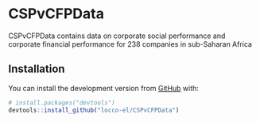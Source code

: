 
<!-- README.md is generated from README.Rmd. Please edit that file -->

# CSPvCFPData

<!-- badges: start -->
<!-- badges: end -->

CSPvCFPData contains data on corporate social performance and corporate
financial performance for 238 companies in sub-Saharan Africa

## Installation

You can install the development version from
[GitHub](https://github.com/) with:

``` r
# install.packages("devtools")
devtools::install_github("locco-el/CSPvCFPData")
```
